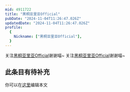```yaml
---
mid: 4911722
title: "黑桐亚里亚Official"
pubDate: "2024-11-04T11:26:47.026Z"
updatedDate: "2024-11-04T11:26:47.026Z"
profile:
  {
    Nickname: ["黑桐亚里亚Official"],
  }
---
```


关注[黑桐亚里亚Official](https://space.bilibili.com/4911722)谢谢喵~ 关注[黑桐亚里亚Official](https://space.bilibili.com/4911722)谢谢喵~

## 此条目有待补充
你可以在[这里](https://github.com/Yuhanawa/VTuber.ICU-Content/edit/master/v/黑桐亚里亚Official/index.md)编辑本文
